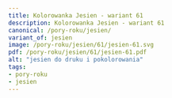 ```yaml
---
title: Kolorowanka Jesien - wariant 61
description: Kolorowanka Jesien - wariant 61
canonical: /pory-roku/jesien/
variant_of: jesien
image: /pory-roku/jesien/61/jesien-61.svg
pdf: /pory-roku/jesien/61/jesien-61.pdf
alt: "jesien do druku i pokolorowania"
tags:
- pory-roku
- jesien
---
```

